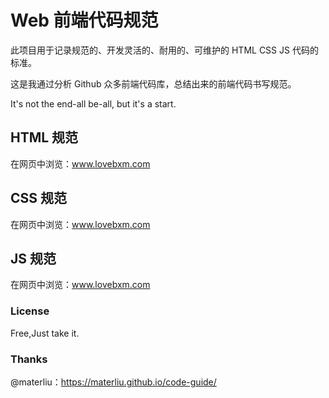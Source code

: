 
# Web 前端代码规范
此项目用于记录规范的、开发灵活的、耐用的、可维护的 HTML CSS JS 代码的标准。

这是我通过分析 Github 众多前端代码库，总结出来的前端代码书写规范。

It's not the end-all be-all, but it's a start.

## HTML 规范
在网页中浏览：www.lovebxm.com

## CSS 规范
在网页中浏览：www.lovebxm.com

## JS 规范
在网页中浏览：www.lovebxm.com

### License
Free,Just take it.

### Thanks
@materliu：https://materliu.github.io/code-guide/
